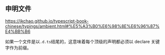## 申明文件

https://jkchao.github.io/typescript-book-chinese/typings/ambient.html#%E5%A3%B0%E6%98%8E%E6%96%87%E4%BB%B6

如果一个文件是以`.d.ts`结尾的，这意味着每个顶级的声明都必须以 declare 关键字作为前缀。